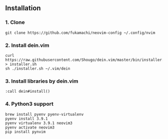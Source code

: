 ## Installation

### 1. Clone

```
git clone https://github.com/fukamachi/neovim-config ~/.config/nvim
```

### 2. Install dein.vim

```
curl https://raw.githubusercontent.com/Shougo/dein.vim/master/bin/installer.sh > installer.sh
sh ./installer.sh ~/.vim/dein
```

### 3. Install libraries by dein.vim

```
:call dein#install()
```

### 4. Python3 support

```
brew install pyenv pyenv-virtualenv
pyenv install 3.9.1
pyenv virtualenv 3.9.1 neovim3
pyenv activate neovim3
pip install pynvim
```
